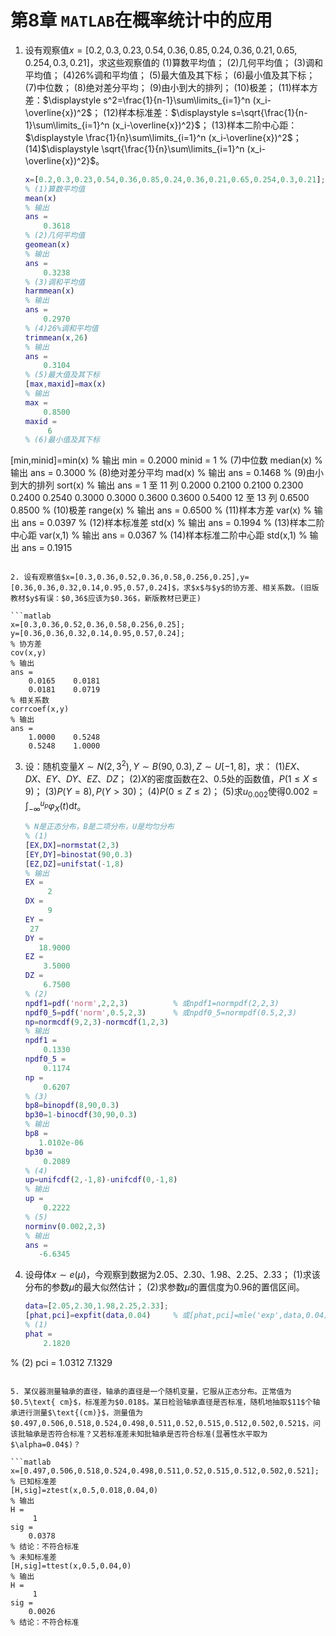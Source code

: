 # 第8章 `MATLAB`在概率统计中的应用

1. 设有观察值$x=[0.2,0.3,0.23,0.54,0.36,0.85,0.24,0.36,0.21,0.65,0.254,0.3,0.21]$，求这些观察值的
   (1)算数平均值；
   (2)几何平均值；
   (3)调和平均值；
   (4)$26\%$调和平均值；
   (5)最大值及其下标；
   (6)最小值及其下标；
   (7)中位数；
   (8)绝对差分平均；
   (9)由小到大的排列；
   (10)极差；
   (11)样本方差：$\displaystyle s^2=\frac{1}{n-1}\sum\limits_{i=1}^n (x_i-\overline{x})^2$；
   (12)样本标准差：$\displaystyle s=\sqrt{\frac{1}{n-1}\sum\limits_{i=1}^n (x_i-\overline{x})^2}$；
   (13)样本二阶中心距：$\displaystyle \frac{1}{n}\sum\limits_{i=1}^n (x_i-\overline{x})^2$；
   (14)$\displaystyle \sqrt{\frac{1}{n}\sum\limits_{i=1}^n (x_i-\overline{x})^2}$。

   ```matlab
   x=[0.2,0.3,0.23,0.54,0.36,0.85,0.24,0.36,0.21,0.65,0.254,0.3,0.21];
   % (1)算数平均值
   mean(x)
   % 输出
   ans =
       0.3618
   % (2)几何平均值
   geomean(x)
   % 输出
   ans =
       0.3238
   % (3)调和平均值
   harmmean(x)
   % 输出
   ans =
       0.2970
   % (4)26%调和平均值
   trimmean(x,26)
   % 输出
   ans =
       0.3104
   % (5)最大值及其下标
   [max,maxid]=max(x)
   % 输出
   max =
       0.8500
   maxid =
        6
   % (6)最小值及其下标
[min,minid]=min(x)
   % 输出
   min =
       0.2000
   minid =
        1
   % (7)中位数
   median(x)
   % 输出
   ans =
       0.3000
   % (8)绝对差分平均
   mad(x)
   % 输出
   ans =
       0.1468
   % (9)由小到大的排列
   sort(x)
   % 输出
   ans =
     1 至 11 列
       0.2000    0.2100    0.2100    0.2300    0.2400    0.2540    0.3000    0.3000    0.3600    0.3600    0.5400
     12 至 13 列
       0.6500    0.8500
   % (10)极差
   range(x)
   % 输出
   ans =
       0.6500
   % (11)样本方差
   var(x)
   % 输出
   ans =
       0.0397
   % (12)样本标准差
   std(x)
   % 输出
   ans =
       0.1994
   % (13)样本二阶中心距
   var(x,1)
   % 输出
   ans =
       0.0367
   % (14)样本标准二阶中心距
   std(x,1)
   % 输出
   ans =
       0.1915
   ```
   
2. 设有观察值$x=[0.3,0.36,0.52,0.36,0.58,0.256,0.25],y=[0.36,0.36,0.32,0.14,0.95,0.57,0.24]$，求$x$与$y$的协方差、相关系数。(旧版教材$y$有误：$0,36$应该为$0.36$，新版教材已更正)

   ```matlab
   x=[0.3,0.36,0.52,0.36,0.58,0.256,0.25];
   y=[0.36,0.36,0.32,0.14,0.95,0.57,0.24];
   % 协方差
   cov(x,y)
   % 输出
   ans =
       0.0165    0.0181
       0.0181    0.0719
   % 相关系数
   corrcoef(x,y)
   % 输出
   ans =
       1.0000    0.5248
       0.5248    1.0000
   ```

3. 设：随机变量$X \sim N(2,3^2),Y \sim B(90,0.3),Z \sim U[-1,8]$，求：
   (1)$EX、DX、EY、DY、EZ、DZ$；
   (2)$X$的密度函数在$2、0.5$处的函数值，$P(1 \leq X \leq 9)$；
   (3)$P(Y=8),P(Y>30)$；
   (4)$P(0 \leq Z \leq 2)$；
   (5)求$u_{0.002}$使得$\displaystyle 0.002=\int_{-\infty}^{u_p} \varphi_X(t) \mathrm{d}t$。

   ```matlab
   % N是正态分布，B是二项分布，U是均匀分布
   % (1)
   [EX,DX]=normstat(2,3)
   [EY,DY]=binostat(90,0.3)
   [EZ,DZ]=unifstat(-1,8)
   % 输出
   EX =
        2
   DX =
        9
   EY =
    27
   DY =
      18.9000
   EZ =
       3.5000
   DZ =
       6.7500
   % (2)
   npdf1=pdf('norm',2,2,3)			% 或npdf1=normpdf(2,2,3)
   npdf0_5=pdf('norm',0.5,2,3)		% 或npdf0_5=normpdf(0.5,2,3)
   np=normcdf(9,2,3)-normcdf(1,2,3)
   % 输出
   npdf1 =
       0.1330
   npdf0_5 =
       0.1174
   np =
       0.6207
   % (3)
   bp8=binopdf(8,90,0.3)
   bp30=1-binocdf(30,90,0.3)
   % 输出
   bp8 =
      1.0102e-06
   bp30 =
       0.2089
   % (4)
   up=unifcdf(2,-1,8)-unifcdf(0,-1,8)
   % 输出
   up =
       0.2222
   % (5)
   norminv(0.002,2,3)
   % 输出
   ans =
      -6.6345
   ```
   
4. 设母体$x \sim e(\mu)$，今观察到数据为$2.05、2.30、1.98、2.25、2.33$；
   (1)求该分布的参数$\mu$的最大似然估计；
   (2)求参数$\mu$的置信度为$0.96$的置信区间。

   ```matlab
   data=[2.05,2.30,1.98,2.25,2.33];
   [phat,pci]=expfit(data,0.04)		% 或[phat,pci]=mle('exp',data,0.04)
   % (1)
   phat =
       2.1820
% (2)
   pci =
       1.0312
       7.1329
   ```
   
5. 某仪器测量轴承的直径，轴承的直径是一个随机变量，它服从正态分布。正常值为$0.5\text{ cm}$，标准差为$0.018$。某日检验轴承直径是否标准，随机地抽取$11$个轴承进行测量$\text{(cm)}$，测量值为$0.497,0.506,0.518,0.524,0.498,0.511,0.52,0.515,0.512,0.502,0.521$，问该批轴承是否符合标准？又若标准差未知批轴承是否符合标准(显著性水平取为$\alpha=0.04$)？

   ```matlab
   x=[0.497,0.506,0.518,0.524,0.498,0.511,0.52,0.515,0.512,0.502,0.521];
   % 已知标准差
   [H,sig]=ztest(x,0.5,0.018,0.04,0)
   % 输出
   H =
        1
   sig =
       0.0378
   % 结论：不符合标准
   % 未知标准差
   [H,sig]=ttest(x,0.5,0.04,0)
   % 输出
   H =
        1
   sig =
       0.0026
   % 结论：不符合标准
   ```
